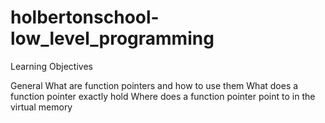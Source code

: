 # holbertonschool-low_level_programming
Learning Objectives

General
What are function pointers and how to use them
What does a function pointer exactly hold
Where does a function pointer point to in the virtual memory
